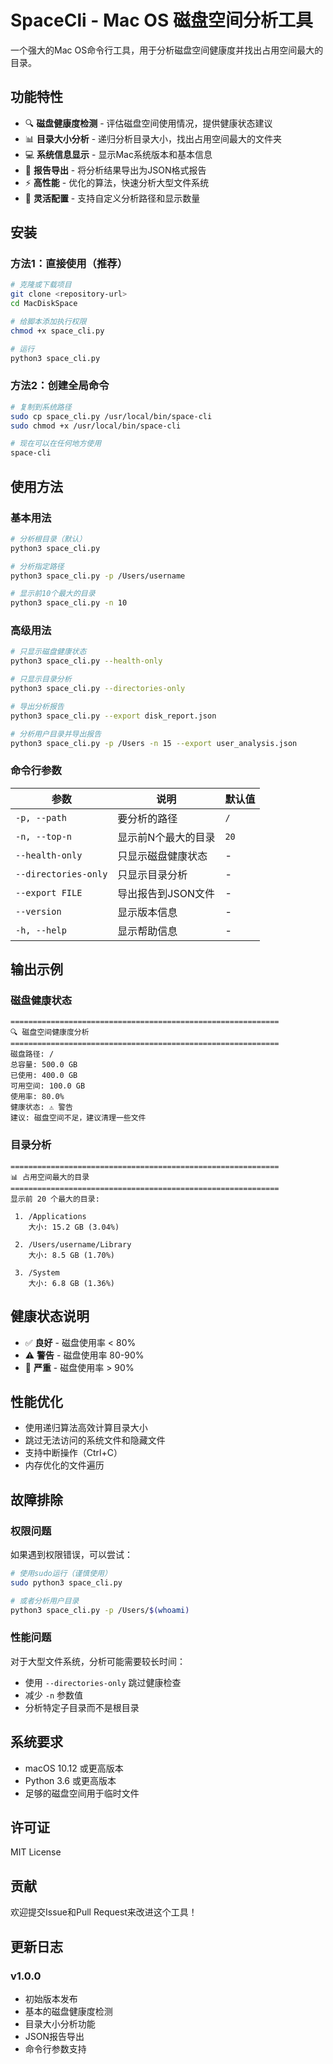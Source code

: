 # SpaceCli - Mac OS 磁盘空间分析工具

一个强大的Mac OS命令行工具，用于分析磁盘空间健康度并找出占用空间最大的目录。

## 功能特性

- 🔍 **磁盘健康度检测** - 评估磁盘空间使用情况，提供健康状态建议
- 📊 **目录大小分析** - 递归分析目录大小，找出占用空间最大的文件夹
- 💻 **系统信息显示** - 显示Mac系统版本和基本信息
- 📄 **报告导出** - 将分析结果导出为JSON格式报告
- ⚡ **高性能** - 优化的算法，快速分析大型文件系统
- 🎯 **灵活配置** - 支持自定义分析路径和显示数量

## 安装

### 方法1：直接使用（推荐）

```bash
# 克隆或下载项目
git clone <repository-url>
cd MacDiskSpace

# 给脚本添加执行权限
chmod +x space_cli.py

# 运行
python3 space_cli.py
```

### 方法2：创建全局命令

```bash
# 复制到系统路径
sudo cp space_cli.py /usr/local/bin/space-cli
sudo chmod +x /usr/local/bin/space-cli

# 现在可以在任何地方使用
space-cli
```

## 使用方法

### 基本用法

```bash
# 分析根目录（默认）
python3 space_cli.py

# 分析指定路径
python3 space_cli.py -p /Users/username

# 显示前10个最大的目录
python3 space_cli.py -n 10
```

### 高级用法

```bash
# 只显示磁盘健康状态
python3 space_cli.py --health-only

# 只显示目录分析
python3 space_cli.py --directories-only

# 导出分析报告
python3 space_cli.py --export disk_report.json

# 分析用户目录并导出报告
python3 space_cli.py -p /Users -n 15 --export user_analysis.json
```

### 命令行参数

| 参数 | 说明 | 默认值 |
|------|------|--------|
| `-p, --path` | 要分析的路径 | `/` |
| `-n, --top-n` | 显示前N个最大的目录 | `20` |
| `--health-only` | 只显示磁盘健康状态 | - |
| `--directories-only` | 只显示目录分析 | - |
| `--export FILE` | 导出报告到JSON文件 | - |
| `--version` | 显示版本信息 | - |
| `-h, --help` | 显示帮助信息 | - |

## 输出示例

### 磁盘健康状态
```
============================================================
🔍 磁盘空间健康度分析
============================================================
磁盘路径: /
总容量: 500.0 GB
已使用: 400.0 GB
可用空间: 100.0 GB
使用率: 80.0%
健康状态: ⚠️ 警告
建议: 磁盘空间不足，建议清理一些文件
```

### 目录分析
```
============================================================
📊 占用空间最大的目录
============================================================
显示前 20 个最大的目录:

 1. /Applications
    大小: 15.2 GB (3.04%)

 2. /Users/username/Library
    大小: 8.5 GB (1.70%)

 3. /System
    大小: 6.8 GB (1.36%)
```

## 健康状态说明

- ✅ **良好** - 磁盘使用率 < 80%
- ⚠️ **警告** - 磁盘使用率 80-90%
- 🚨 **严重** - 磁盘使用率 > 90%

## 性能优化

- 使用递归算法高效计算目录大小
- 跳过无法访问的系统文件和隐藏文件
- 支持中断操作（Ctrl+C）
- 内存优化的文件遍历

## 故障排除

### 权限问题
如果遇到权限错误，可以尝试：
```bash
# 使用sudo运行（谨慎使用）
sudo python3 space_cli.py

# 或者分析用户目录
python3 space_cli.py -p /Users/$(whoami)
```

### 性能问题
对于大型文件系统，分析可能需要较长时间：
- 使用 `--directories-only` 跳过健康检查
- 减少 `-n` 参数值
- 分析特定子目录而不是根目录

## 系统要求

- macOS 10.12 或更高版本
- Python 3.6 或更高版本
- 足够的磁盘空间用于临时文件

## 许可证

MIT License

## 贡献

欢迎提交Issue和Pull Request来改进这个工具！

## 更新日志

### v1.0.0
- 初始版本发布
- 基本的磁盘健康度检测
- 目录大小分析功能
- JSON报告导出
- 命令行参数支持
